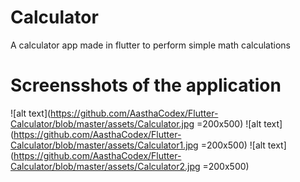 # Calculator

A calculator app made in flutter to perform simple math calculations 

# Screensshots of the application 

![alt text](https://github.com/AasthaCodex/Flutter-Calculator/blob/master/assets/Calculator.jpg =200x500)
![alt text](https://github.com/AasthaCodex/Flutter-Calculator/blob/master/assets/Calculator1.jpg =200x500)
![alt text](https://github.com/AasthaCodex/Flutter-Calculator/blob/master/assets/Calculator2.jpg =200x500)
